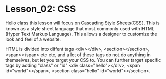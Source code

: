 # Lesson_02: CSS

Hello class this lesson will focus on Cascading Style Sheets(CSS). This is known as a style sheet language that most commonly used with HTML (Hyper Text Markup Language). This allows a designer to customize the look and feel of a website.

HTML is divided into diffent tags \<div>\</div>, \<section>\</section>, \<span>\</span> etc etc, and a lot of these tags do not do anything in themselves, but let you target your CSS to. You can further target specific tags by adding "class" or "id" \<div class="hello">\</div>, \<span id="world">\</span>, \<section class="hello" id="world">\</section>.


